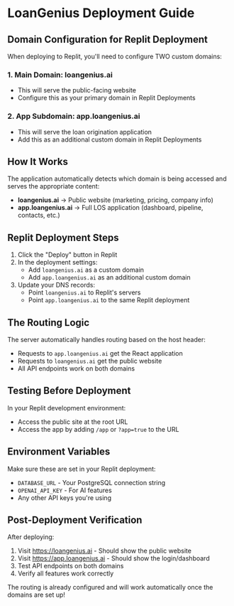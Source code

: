 # LoanGenius Deployment Guide

## Domain Configuration for Replit Deployment

When deploying to Replit, you'll need to configure TWO custom domains:

### 1. Main Domain: loangenius.ai
- This will serve the public-facing website
- Configure this as your primary domain in Replit Deployments

### 2. App Subdomain: app.loangenius.ai
- This will serve the loan origination application
- Add this as an additional custom domain in Replit Deployments

## How It Works

The application automatically detects which domain is being accessed and serves the appropriate content:

- **loangenius.ai** → Public website (marketing, pricing, company info)
- **app.loangenius.ai** → Full LOS application (dashboard, pipeline, contacts, etc.)

## Replit Deployment Steps

1. Click the "Deploy" button in Replit
2. In the deployment settings:
   - Add `loangenius.ai` as a custom domain
   - Add `app.loangenius.ai` as an additional custom domain
3. Update your DNS records:
   - Point `loangenius.ai` to Replit's servers
   - Point `app.loangenius.ai` to the same Replit deployment

## The Routing Logic

The server automatically handles routing based on the host header:
- Requests to `app.loangenius.ai` get the React application
- Requests to `loangenius.ai` get the public website
- All API endpoints work on both domains

## Testing Before Deployment

In your Replit development environment:
- Access the public site at the root URL
- Access the app by adding `/app` or `?app=true` to the URL

## Environment Variables

Make sure these are set in your Replit deployment:
- `DATABASE_URL` - Your PostgreSQL connection string
- `OPENAI_API_KEY` - For AI features
- Any other API keys you're using

## Post-Deployment Verification

After deploying:
1. Visit https://loangenius.ai - Should show the public website
2. Visit https://app.loangenius.ai - Should show the login/dashboard
3. Test API endpoints on both domains
4. Verify all features work correctly

The routing is already configured and will work automatically once the domains are set up!